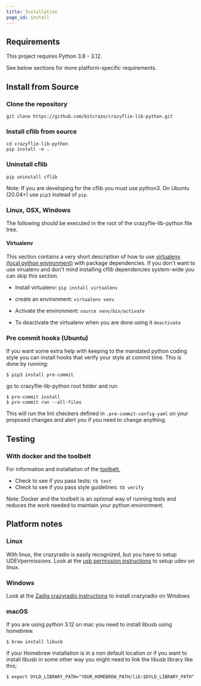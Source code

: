 ```yaml
---
title: Installation
page_id: install
---
```


## Requirements

This project requires Python 3.8 - 3.12.


See below sections for more platform-specific requirements.
## Install from Source
### Clone  the repository
 ```
 git clone https://github.com/bitcraze/crazyflie-lib-python.git
 ```
### Install cflib from source
 ```
 cd crazyflie-lib-python
 pip install -e .
 ```

### Uninstall cflib

 ```
pip uninstall cflib
 ```

Note: If you are developing for the cflib you must use python3. On Ubuntu (20.04+) use `pip3` instead of `pip`.

### Linux, OSX, Windows

The following should be executed in the root of the crazyflie-lib-python file tree.

#### Virtualenv
This section contains a very short description of how to use [virtualenv (local python environment)](https://virtualenv.pypa.io/en/latest/)
with package dependencies. If you don't want to use virualenv and don't mind installing cflib dependencies system-wide
you can skip this section.

* Install virtualenv: `pip install virtualenv`
* create an environment: `virtualenv venv`
* Activate the environment: `source venv/bin/activate`


* To deactivate the virtualenv when you are done using it `deactivate`

### Pre commit hooks (Ubuntu)
If you want some extra help with keeping to the mandated python coding style you can install hooks that verify your style at commit time. This is done by running:
```
$ pip3 install pre-commit
```
go to crazyflie-lib-python root folder and run
```
$ pre-commit install
$ pre-commit run --all-files
```
This will run the lint checkers defined in `.pre-commit-config-yaml` on your proposed changes and alert you if you need to change anything.

## Testing
### With docker and the toolbelt

For information and installation of the
[toolbelt.](https://github.com/bitcraze/toolbelt)

* Check to see if you pass tests: `tb test`
* Check to see if you pass style guidelines: `tb verify`

Note: Docker and the toolbelt is an optional way of running tests and reduces the
work needed to maintain your python environment.

## Platform notes

### Linux

With linux, the crazyradio is easily recognized, but you have to setup UDEVpermissions. Look at the [usb permission instructions](/docs/installation/usb_permissions.md) to setup udev on linux.

### Windows

Look at the [Zadig crazyradio instructions](https://www.bitcraze.io/documentation/repository/crazyradio-firmware/master/building/usbwindows/) to install crazyradio on Windows

### macOS
If you are using python 3.12 on mac you need to install libusb using homebrew.
```
$ brew install libusb
```

If your Homebrew installation is in a non default location or if you want to install libusb in some other way you
might need to link the libusb library like this;
```
$ export DYLD_LIBRARY_PATH="YOUR_HOMEBREW_PATH/lib:$DYLD_LIBRARY_PATH"
```
